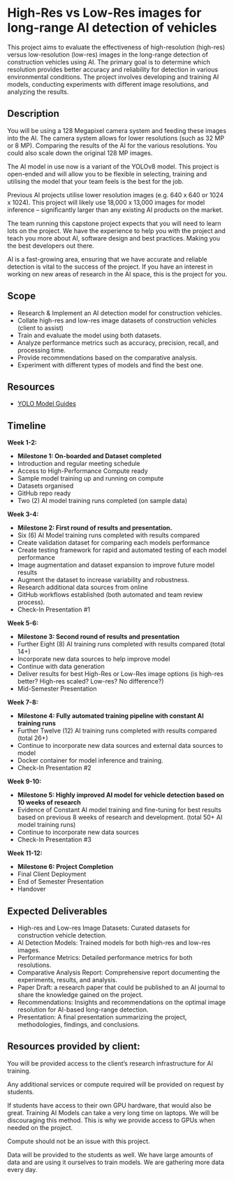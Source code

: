 # High-Res vs Low-Res images for long-range AI detection of vehicles

This project aims to evaluate the effectiveness of high-resolution (high-res) versus low-resolution (low-res) images in the long-range detection of construction vehicles using AI. The primary goal is to determine which resolution provides better accuracy and reliability for detection in various environmental conditions. The project involves developing and training AI models, conducting experiments with different image resolutions, and analyzing the results.

## Description
You will be using a 128 Megapixel camera system and feeding these images into the AI.  The camera system allows for lower resolutions (such as 32 MP or 8 MP).  Comparing the results of the AI for the various resolutions.  You could also scale down the original 128 MP images.

The AI model in use now is a variant of the YOLOv8 model.  This project is open-ended and will allow you to be flexible in selecting, training and utilising the model that your team feels is the best for the job.

Previous AI projects utilise lower resolution images (e.g. 640 x 640 or 1024 x 1024).  This project will likely use 18,000 x 13,000 images for model inference – significantly larger than any existing AI products on the market.

The team running this capstone project expects that you will need to learn lots on the project.  We have the experience to help you with the project and teach you more about AI, software design and best practices.   Making you the best developers out there.  

AI is a fast-growing area, ensuring that we have accurate and reliable detection is vital to the success of the project.  If you have an interest in working on new areas of research in the AI space, this is the project for you.


## Scope
- Research & Implement an AI detection model for construction vehicles.
- Collate high-res and low-res image datasets of construction vehicles (client to assist)
- Train and evaluate the model using both datasets.
- Analyze performance metrics such as accuracy, precision, recall, and processing time.
- Provide recommendations based on the comparative analysis.
- Experiment with different types of models and find the best one.


## Resources
- [YOLO Model Guides](https://docs.ultralytics.com/guides/)

## Timeline

**Week 1-2:**
- **Milestone 1: On-boarded and Dataset completed**
- Introduction and regular meeting schedule
- Access to High-Performance Compute ready
- Sample model training up and running on compute
- Datasets organised
- GitHub repo ready
- Two (2) AI model training runs completed (on sample data)

**Week 3-4:**
- **Milestone 2: First round of results and presentation.**
- Six (6) AI Model training runs completed with results compared
- Create validation dataset for comparing each models performance
- Create testing framework for rapid and automated testing of each model performance
- Image augmentation and dataset expansion to improve future model results
- Augment the dataset to increase variability and robustness.
- Research additional data sources from online
- GitHub workflows established (both automated and team review process).
- Check-In Presentation #1

**Week 5-6:**
- **Milestone 3: Second round of results and presentation**
- Further Eight (8) AI training runs completed with results compared (total 14+)
- Incorporate new data sources to help improve model
- Continue with data generation
- Deliver results for best High-Res or Low-Res image options (is high-res better?  High-res scaled? Low-res?  No difference?)
- Mid-Semester Presentation

**Week 7-8:**
- **Milestone 4: Fully automated training pipeline with constant AI training runs**
- Further Twelve (12) AI training runs completed with results compared (total 26+)
- Continue to incorporate new data sources and external data sources to model
- Docker container for model inference and training.
- Check-In Presentation #2

**Week 9-10:**
- **Milestone 5: Highly improved AI model for vehicle detection based on 10 weeks of research**
- Evidence of Constant AI model training and fine-tuning for best results based on previous 8 weeks of research and development. (total 50+ AI model training runs)
- Continue to incorporate new data sources
- Check-In Presentation #3

**Week 11-12:**
- **Milestone 6: Project Completion**
- Final Client Deployment
- End of Semester Presentation
- Handover


## Expected Deliverables
- High-res and Low-res Image Datasets: Curated datasets for construction vehicle detection.
- AI Detection Models: Trained models for both high-res and low-res images.
- Performance Metrics: Detailed performance metrics for both resolutions.
- Comparative Analysis Report: Comprehensive report documenting the experiments, results, and analysis.
- Paper Draft:  a research paper that could be published to an AI journal to share the knowledge gained on the project.
- Recommendations: Insights and recommendations on the optimal image resolution for AI-based long-range detection.
- Presentation: A final presentation summarizing the project, methodologies, findings, and conclusions.


## Resources provided by client:

You will be provided access to the client’s research infrastructure for AI training.

Any additional services or compute required will be provided on request by students.

If students have access to their own GPU hardware, that would also be great.  Training AI Models can take a very long time on laptops.  We will be discouraging this method.  This is why we provide access to GPUs when needed on the project.

Compute should not be an issue with this project.

Data will be provided to the students as well.  We have large amounts of data and are using it ourselves to train models.  We are gathering more data every day.  
